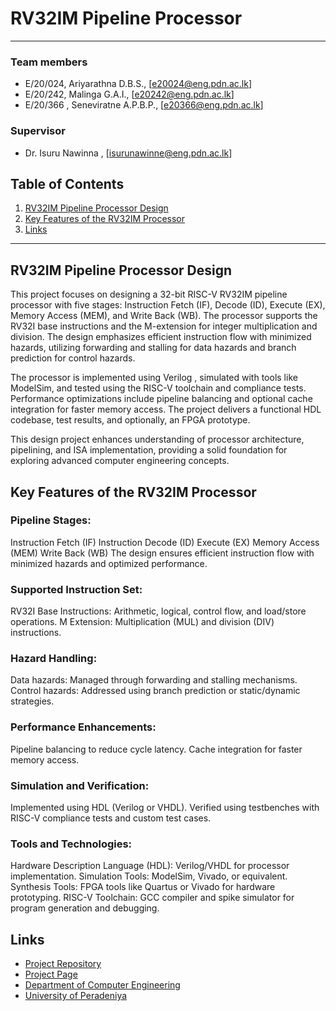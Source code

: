 [comment]: # "This is the standard layout for the project, but you can clean this and use your own template"

# RV32IM Pipeline Processor 

---

<!-- 
This is a sample image, to show how to add images to your page. To learn more options, please refer [this](https://projects.ce.pdn.ac.lk/docs/faq/how-to-add-an-image/)

![Sample Image](./images/sample.png)
 -->

### Team members
-  E/20/024, Ariyarathna D.B.S., [e20024@eng.pdn.ac.lk]
-  E/20/242, Malinga G.A.I., [e20242@eng.pdn.ac.lk]
-  E/20/366 , Seneviratne A.P.B.P., [e20366@eng.pdn.ac.lk]

### Supervisor
- Dr. Isuru Nawinna , [isurunawinne@eng.pdn.ac.lk]
## Table of Contents
1. [RV32IM Pipeline Processor Design](#RV32IM-Pipeline-Processor-Design)
2. [Key Features of the RV32IM Processor](#key-Features-of-the-RV32IM-Processor)
3. [Links](#links)

---

## RV32IM Pipeline Processor Design

This project focuses on designing a 32-bit RISC-V RV32IM pipeline processor with five stages: Instruction Fetch (IF), Decode (ID), Execute (EX), Memory Access (MEM), and Write Back (WB). The processor supports the RV32I base instructions and the M-extension for integer multiplication and division. The design emphasizes efficient instruction flow with minimized hazards, utilizing forwarding and stalling for data hazards and branch prediction for control hazards.

The processor is implemented using Verilog , simulated with tools like ModelSim, and tested using the RISC-V toolchain and compliance tests. Performance optimizations include pipeline balancing and optional cache integration for faster memory access. The project delivers a functional HDL codebase, test results, and optionally, an FPGA prototype.

This design project enhances understanding of processor architecture, pipelining, and ISA implementation, providing a solid foundation for exploring advanced computer engineering concepts.

## Key Features of the RV32IM Processor

### Pipeline Stages:
Instruction Fetch (IF)
Instruction Decode (ID)
Execute (EX)
Memory Access (MEM)
Write Back (WB)
The design ensures efficient instruction flow with minimized hazards and optimized performance.

### Supported Instruction Set:
RV32I Base Instructions: Arithmetic, logical, control flow, and load/store operations.
M Extension: Multiplication (MUL) and division (DIV) instructions.

### Hazard Handling:
Data hazards: Managed through forwarding and stalling mechanisms.
Control hazards: Addressed using branch prediction or static/dynamic strategies.

### Performance Enhancements:
Pipeline balancing to reduce cycle latency.
Cache integration for faster memory access.

### Simulation and Verification:
Implemented using HDL (Verilog or VHDL).
Verified using testbenches with RISC-V compliance tests and custom test cases.

### Tools and Technologies:
Hardware Description Language (HDL): Verilog/VHDL for processor implementation.
Simulation Tools: ModelSim, Vivado, or equivalent.
Synthesis Tools: FPGA tools like Quartus or Vivado for hardware prototyping.
RISC-V Toolchain: GCC compiler and spike simulator for program generation and debugging.


## Links

- [Project Repository](https://github.com/cepdnaclk/e20-co502-RV32IM_Pipelined_Processor_Group-05)
- [Project Page](https://cepdnaclk.github.io/e20-co502-RV32IM_Pipelined_Processor_Group-05)
- [Department of Computer Engineering](http://www.ce.pdn.ac.lk/)
- [University of Peradeniya](https://eng.pdn.ac.lk/)


[//]: # (Please refer this to learn more about Markdown syntax)
[//]: # (https://github.com/adam-p/markdown-here/wiki/Markdown-Cheatsheet)
